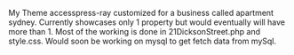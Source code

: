 My Theme accesspress-ray customized for a business called apartment sydney.
Currently showcases only 1 property but would eventually will have more than 1. 
Most of the working is done in 21DicksonStreet.php and style.css. Would soon
be working on mysql to get fetch data from mySql.
